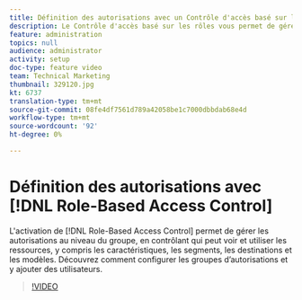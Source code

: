 ```yaml
---
title: Définition des autorisations avec un Contrôle d'accès basé sur les rôles
description: Le Contrôle d'accès basé sur les rôles vous permet de gérer les autorisations au niveau d’un groupe, en contrôlant qui peut voir et utiliser les ressources, y compris les caractéristiques, les segments, les destinations et les modèles. Découvrez comment configurer les groupes d’autorisations et y ajouter des utilisateurs.
feature: administration
topics: null
audience: administrator
activity: setup
doc-type: feature video
team: Technical Marketing
thumbnail: 329120.jpg
kt: 6737
translation-type: tm+mt
source-git-commit: 08fe4df7561d789a42058be1c7000dbbdab68e4d
workflow-type: tm+mt
source-wordcount: '92'
ht-degree: 0%

---
```



# Définition des autorisations avec [!DNL Role-Based Access Control]

L&#39;activation de [!DNL Role-Based Access Control] permet de gérer les autorisations au niveau du groupe, en contrôlant qui peut voir et utiliser les ressources, y compris les caractéristiques, les segments, les destinations et les modèles. Découvrez comment configurer les groupes d’autorisations et y ajouter des utilisateurs.

>[!VIDEO](https://video.tv.adobe.com/v/329120/?quality=12&learn=on)
